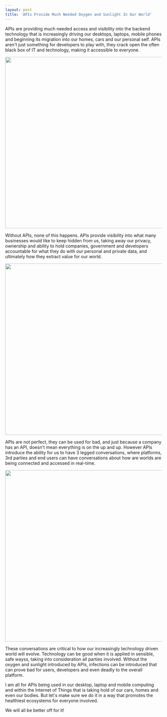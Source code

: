 ```yaml
---
layout: post
title: 'APIs Provide Much Needed Oxygen and Sunlight In Our World'
---
```

<p>APIs are providing much needed access and visibility into the backend technology that is increasingly driving our desktops, laptops, mobile phones and beginning its migration into our homes, cars and our personal self. APIs aren't just something for developers to play with, they crack open the often black box of IT and technology, making it accessible to everyone.</p>
<p><img style="display: block; margin-left: auto; margin-right: auto;" src="https://s3.amazonaws.com/kinlane-productions/bw-icons/bw-api-transparency-1.png" alt="" width="550" /></p>
<p>Without APIs, none of this happens. APIs provide visibility into what many businesses would like to keep hidden from us, taking away our privacy, ownership and ability to hold companies, government and developers accountable for what they do with our personal and private data, and ultimately how they extract value for our world.</p>
<p><img style="display: block; margin-left: auto; margin-right: auto;" src="https://s3.amazonaws.com/kinlane-productions/bw-icons/bw-api-transparency-2.png" alt="" width="550" /></p>
<p>APIs are not perfect, they can be used for bad, and just because a company has an API, doesn't mean everything is on the up and up. However APIs introduce the ability for us to have 3 legged conversations, where platforms, 3rd parties and end users can have conversations about how are worlds are being connected and accessed in real-time.</p>
<p><img style="display: block; margin-left: auto; margin-right: auto;" src="https://s3.amazonaws.com/kinlane-productions/bw-icons/bw-three-legged-v2.png" alt="" width="550" /></p>
<p>These conversations are critical to how our increasingly technology driven world will evolve. Technology can be good when it is applied in sensible, safe wayss, taking into consideration all parties involved. Without the oxygen and sunlight introduced by APIs, infections can be introduced that can prove bad for users, developers and even deadly to the overall platform.</p>
<p>I am all for APIs being used in our desktop, laptop and mobile computing and within the Internet of Things that is taking hold of our cars, homes and even our bodies. But let's make sure we do it in a way that promotes the healthiest ecosystems for everyone involved. &nbsp;</p>
<p>We will all be better off for it!</p>